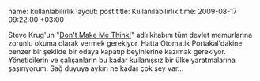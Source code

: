 name: kullanlabilirlik
layout: post
title: Kullanılabilirlik
time: 2009-08-17 09:22:00 +03:00

Steve Krug'un "<a href="http://www.amazon.com/Dont-Make-Me-Think-Usability/dp/0321344758/ref=sr_1_1?ie=UTF8&qid=1250489910&sr=8-1">Don't Make Me Think!</a>" adlı kitabını tüm devlet memurlarına zorunlu okuma olarak vermek gerekiyor. Hatta Otomatik Portakal'dakine benzer bir şekilde bir odaya kapatıp beyinlerine kazımak gerekiyor. Yöneticilerin ve çalışanların bu kadar kullanışsız bir ülke yaratmalarına şaşırıyorum. Sağ duyuya aykırı ne kadar çok şey var...
